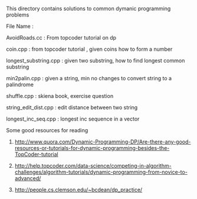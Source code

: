 This directory contains solutions to common dymanic programming problems

File Name : <problem>

AvoidRoads.cc : From topcoder tutorial  on dp

coin.cpp : from topcoder tutorial , given coins how to form a number

longest_substring.cpp : given two substring, how to find longest common substring 

min2palin.cpp : given a string, min no changes to convert string to a palindrome

shuffle.cpp : skiena book, exercise question

string_edit_dist.cpp : edit distance between two string

longest_inc_seq.cpp : longest inc sequence in a vector


Some good resources for reading 

1. http://www.quora.com/Dynamic-Programming-DP/Are-there-any-good-resources-or-tutorials-for-dynamic-programming-besides-the-TopCoder-tutorial

2. http://help.topcoder.com/data-science/competing-in-algorithm-challenges/algorithm-tutorials/dynamic-programming-from-novice-to-advanced/

3. http://people.cs.clemson.edu/~bcdean/dp_practice/




